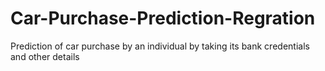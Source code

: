 # Car-Purchase-Prediction-Regration
Prediction of car purchase by an individual by taking its bank credentials and other details
